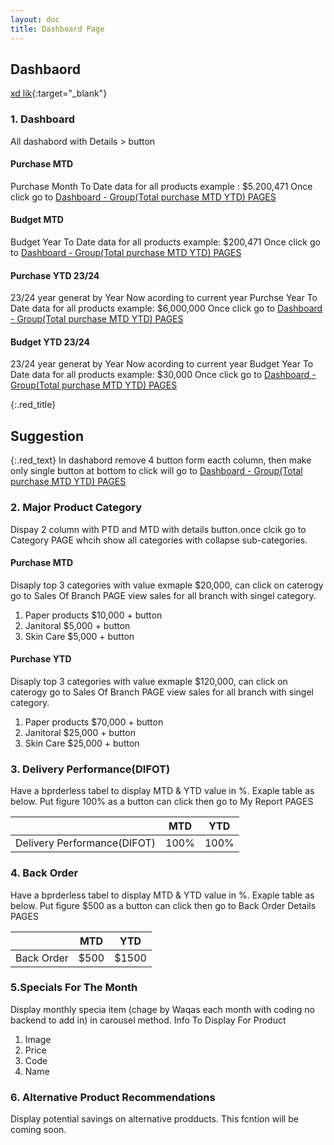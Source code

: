 ```yaml
---
layout: doc
title: Dashboard Page
---
```

## Dashbaord
[xd lik](https://xd.adobe.com/view/25e79356-f9a3-45d3-81b7-155829757ccf-70b4/){:target="_blank"}

### 1. Dashboard

All dashabord with Details > button
#### Purchase MTD
Purchase Month To Date data for all products example : $5.200,471
Once click go to [Dashboard - Group(Total purchase MTD YTD) PAGES](Group-Total%20purchase%20MTD%20YTD)

#### Budget MTD
Budget Year To Date data for all products example: $200,471
Once click go to [Dashboard - Group(Total purchase MTD YTD) PAGES](Group-Total%20purchase%20MTD%20YTD)

#### Purchase YTD 23/24
23/24 year generat by Year Now acording to current year
Purchse Year To Date data for all products example: $6,000,000
Once click go to [Dashboard - Group(Total purchase MTD YTD) PAGES](Group-Total%20purchase%20MTD%20YTD)

#### Budget YTD 23/24
23/24 year generat by Year Now acording to current year
Budget Year To Date data for all products example: $30,000
Once click go to [Dashboard - Group(Total purchase MTD YTD) PAGES](Group-Total%20purchase%20MTD%20YTD)

{:.red_title}
## Suggestion
{:.red_text}
In dashabord remove 4 button form eacth column, then make only single button at bottom  to click will go to [Dashboard - Group(Total purchase MTD YTD) PAGES](Group-Total%20purchase%20MTD%20YTD)


### 2. Major Product  Category
Dispay 2 column with PTD and MTD with details button.once clcik go to Category PAGE whcih show all categories with collapse sub-categories. 
#### Purchase MTD
Disaply top 3 categories with value exmaple $20,000, can click on caterogy go to Sales Of Branch PAGE view sales for all branch with singel category.
  1. Paper products $10,000 + button 
  2. Janitoral $5,000 + button
  3. Skin Care $5,000 + button

#### Purchase YTD
Disaply top 3 categories with value exmaple $120,000, can click on caterogy go to Sales Of Branch PAGE view sales for all branch with singel category.
  1. Paper products $70,000 + button
  2. Janitoral $25,000 + button
  3. Skin Care $25,000 + button

### 3. Delivery Performance(DIFOT)
Have a bprderless tabel to display MTD & YTD value in %. Exaple table as below. Put figure 100% as a button can click then go to My Report PAGES

|  | MTD      | YTD |
|-----------| ----------- | ----------- |
|Delivery Performance(DIFOT)| 100%     | 100%      |



### 4. Back Order
Have a bprderless tabel to display MTD & YTD value in %. Exaple table as below. Put figure $500 as a button can click then go to Back Order Details PAGES

| | MTD      | YTD |
|-----------| ----------- | ----------- |
|Back Order| $500      | $1500       |





### 5.Specials For The Month
Display monthly specia item (chage by Waqas each month with coding no backend to add in)  in carousel method. 
Info To Display For Product 
  1. Image
  2. Price
  3. Code
  4. Name

### 6. Alternative Product Recommendations
Display potential savings on alternative prodducts. This fcntion will be coming soon.
